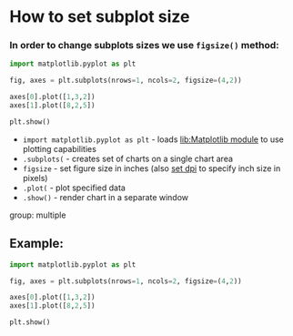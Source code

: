 # How to set subplot size

### In order to change subplots sizes we use `figsize()` method:

```python
import matplotlib.pyplot as plt

fig, axes = plt.subplots(nrows=1, ncols=2, figsize=(4,2))

axes[0].plot([1,3,2])
axes[1].plot([8,2,5])

plt.show()
```

- `import matplotlib.pyplot as plt` - loads [lib:Matplotlib module](python-matplotlib/how-to-install-matplotlib-python-lib-in-ubuntu-ubuntuversion) to use plotting capabilities
- `.subplots(` - creates set of charts on a single chart area
- `figsize` - set figure size in inches (also [set dpi](/python-matplotlib/change-figure-size) to specify inch size in pixels)
- `.plot(` - plot specified data
- `.show()` - render chart in a separate window

group: multiple

## Example: 
```python
import matplotlib.pyplot as plt

fig, axes = plt.subplots(nrows=1, ncols=2, figsize=(4,2))

axes[0].plot([1,3,2])
axes[1].plot([8,2,5])

plt.show()
```

